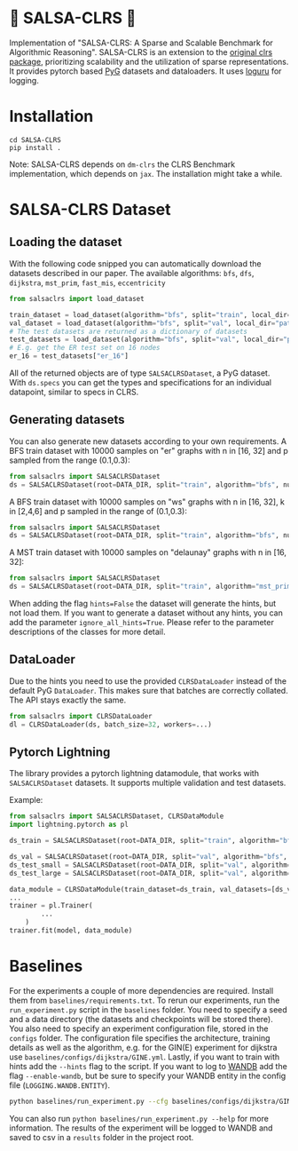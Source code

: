 # 💃 SALSA-CLRS 💃

Implementation of "SALSA-CLRS: A Sparse and Scalable Benchmark for Algorithmic Reasoning". SALSA-CLRS is an extension to the [original clrs package](https://github.com/deepmind/clrs), prioritizing scalability and the utilization of sparse representations. It provides pytorch based [PyG](https://www.pyg.org) datasets and dataloaders. It uses [loguru](https://loguru.readthedocs.io) for logging.

# Installation
```
cd SALSA-CLRS
pip install . 
```
Note: SALSA-CLRS depends on `dm-clrs` the CLRS Benchmark implementation, which depends on `jax`. The installation might take a while.

# SALSA-CLRS Dataset

## Loading the dataset
With the following code snipped you can automatically download the datasets described in our paper.
The available algorithms: `bfs`, `dfs`, `dijkstra`, `mst_prim`, `fast_mis`, `eccentricity`

```python
from salsaclrs import load_dataset

train_dataset = load_dataset(algorithm="bfs", split="train", local_dir="path/to/local/data/store")
val_dataset = load_dataset(algorithm="bfs", split="val", local_dir="path/to/local/data/store")
# The test datasets are returned as a dictionary of datasets
test_datasets = load_dataset(algorithm="bfs", split="val", local_dir="path/to/local/data/store")
# E.g. get the ER test set on 16 nodes
er_16 = test_datasets["er_16"]
```
All of the returned objects are of type `SALSACLRSDataset`, a PyG dataset. With `ds.specs` you can get the types and specifications for an individual datapoint, similar to specs in CLRS. 

## Generating datasets

You can also generate new datasets according to your own requirements. A BFS train dataset with 10000 samples on "er" graphs with n in [16, 32] and p sampled from the range (0.1,0.3):
```python
from salsaclrs import SALSACLRSDataset
ds = SALSACLRSDataset(root=DATA_DIR, split="train", algorithm="bfs", num_samples=10000, graph_generator="er", graph_generator_kwargs={"n": [16, 32], "p_range": (0.1, 0.3)}, hints=True)
```

A BFS train dataset with 10000 samples on "ws" graphs with n in [16, 32], k in [2,4,6] and p sampled in the range of (0.1,0.3):
```python
from salsaclrs import SALSACLRSDataset
ds = SALSACLRSDataset(root=DATA_DIR, split="train", algorithm="bfs", num_samples=10000, graph_generator="ws", graph_generator_kwargs={"n": [16, 32], "k": [2,4,6], "p_range": (0.1, 0.3)}, hints=True)
```


A MST train dataset with 10000 samples on "delaunay" graphs with n in [16, 32]:
```python
from salsaclrs import SALSACLRSDataset
ds = SALSACLRSDataset(root=DATA_DIR, split="train", algorithm="mst_prim", num_samples=10000, graph_generator="delaunay", graph_generator_kwargs={"n": [16, 32]}, hints=True)
```

When adding the flag `hints=False` the dataset will generate the hints, but not load them. If you want to generate a dataset without any hints, you can add the parameter `ignore_all_hints=True`. Please refer to the parameter descriptions of the classes for more detail.

## DataLoader

Due to the hints you need to use the provided `CLRSDataLoader` instead of the default PyG `DataLoader`. This makes sure that batches are correctly collated. The API stays exactly the same.
```python
from salsaclrs import CLRSDataLoader
dl = CLRSDataLoader(ds, batch_size=32, workers=...)
```

## Pytorch Lightning

The library provides a pytorch lightning datamodule, that works with `SALSACLRSDataset` datasets. It supports multiple validation and test datasets.

Example:
```python
from salsaclrs import SALSACLRSDataset, CLRSDataModule
import lightning.pytorch as pl

ds_train = SALSACLRSDataset(root=DATA_DIR, split="train", algorithm="bfs", num_samples=10000, graph_generator="er", ignore_all_hints=False, hints=True, graph_generator_kwargs={"n": [16,32], "p": [0.1, 0.2,0.3]})

ds_val = SALSACLRSDataset(root=DATA_DIR, split="val", algorithm="bfs", num_samples=100, graph_generator="er", ignore_all_hints=False, hints=True,graph_generator_kwargs={"n": [32], "p": [0.1, 0.2,0.3]})
ds_test_small = SALSACLRSDataset(root=DATA_DIR, split="val", algorithm="bfs", num_samples=100, graph_generator="er", ignore_all_hints=False, hints=True, graph_generator_kwargs={"n": [32], "p": [0.1, 0.2,0.3]})
ds_test_large = SALSACLRSDataset(root=DATA_DIR, split="val", algorithm="bfs", num_samples=100, graph_generator="er", ignore_all_hints=False, hints=True, graph_generator_kwargs={"n": [128], "p": [0.1, 0.2,0.3]})

data_module = CLRSDataModule(train_dataset=ds_train, val_datasets=[ds_val], test_datasets=[ds_test_small, ds_test_large])
...
trainer = pl.Trainer(
        ...
    )
trainer.fit(model, data_module)
```


# Baselines

For the experiments a couple of more dependencies are required. Install them from `baselines/requirements.txt`. To rerun our experiments, run the `run_experiment.py` script in the `baselines` folder. You need to specify a seed and a data directory (the datasets and checkpoints will be stored there). You also need to specify an experiment configuration file, stored in the `configs` folder. The configuration file specifies the architecture, training details as well as the algorithm, e.g. for the GIN(E) experiment for dijkstra use `baselines/configs/dijkstra/GINE.yml`. Lastly, if you want to train with hints add the `--hints` flag to the script. If you want to log to [WANDB](https://wandb.ai) add the flag `--enable-wandb`, but be sure to specify your WANDB entity in the config file (`LOGGING.WANDB.ENTITY`). 
```bash
python baselines/run_experiment.py --cfg baselines/configs/dijkstra/GINE.yml --seed 42 --data-dir path/to/data/store --enable-wandb --hints
```
You can also run `python baselines/run_experiment.py --help` for more information. The results of the experiment will be logged to WANDB and saved to csv in a `results` folder in the project root.
